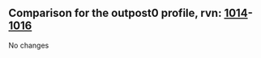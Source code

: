 ## Comparison for the outpost0 profile, rvn: [1014](https://github.com/PRO100KatYT/FortniteProfileRevisions/tree/main/profiles/outpost0/1014%20outpost0.json)-[1016](https://github.com/PRO100KatYT/FortniteProfileRevisions/tree/main/profiles/outpost0/1016%20outpost0.json)

No changes
